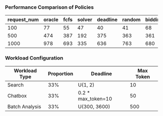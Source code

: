 ### Performance Comparison of Policies
| request_num | oracle | fcfs | solver | deadline | random | bidding |
|-------------|--------|------|--------|----------|--------|---------|
| 100         | 77     | 55   | 47     | 40       | 41     | 68      |
| 500         | 474    | 387  | 192    | 375      | 363    | 361     |
| 1000        | 978    | 693  | 335    | 636      | 763    | 680     |

### Workload Configuration
| Workload Type   | Proportion | Deadline          | Max Token |
|-----------------|------------|-------------------|-----------|
| Search          | 33%        | U(1, 2)           | 10        |
| Chatbox         | 33%        | 0.2 * max_token=10| 50        |
| Batch Analysis  | 33%        | U(300, 3600)      | 500       |